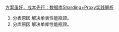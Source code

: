 [方案虽好，成本先行：数据库Sharding+Proxy实践解析](https://dbaplus.cn/news-11-1854-1.html)      
1. 分表原因:解决单表性能瓶颈。      
2. 分库原因:解决单库性能瓶颈。   
